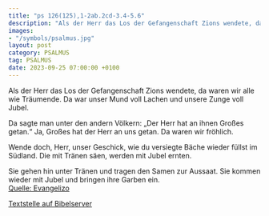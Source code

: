 ```yaml
---
title: "ps 126(125),1-2ab.2cd-3.4-5.6"
description: "Als der Herr das Los der Gefangenschaft Zions wendete, da waren wir alle wie Träumende. Da war unser Mund voll Lachen und unsere Zunge voll Jubel.  Da sagte man unter den andern Völkern: „Der Herr hat an ihnen Großes getan.“ Ja, Großes hat der Herr an uns getan. Da waren wir fr...."
images:
- "/symbols/psalmus.jpg"
layout: post
category: PSALMUS
tag: PSALMUS
date: 2023-09-25 07:00:00 +0100
---
```

Als der Herr das Los der Gefangenschaft Zions wendete,
da waren wir alle wie Träumende.
Da war unser Mund voll Lachen
und unsere Zunge voll Jubel.

Da sagte man unter den andern Völkern:
„Der Herr hat an ihnen Großes getan.“
Ja, Großes hat der Herr an uns getan.
Da waren wir fröhlich.<!--more-->

Wende doch, Herr, unser Geschick,
wie du versiegte Bäche wieder füllst im Südland.
Die mit Tränen säen,
werden mit Jubel ernten.

Sie gehen hin unter Tränen
und tragen den Samen zur Aussaat.
Sie kommen wieder mit Jubel
und bringen ihre Garben ein.<br>
[Quelle: Evangelizo](https://evangeliumtagfuertag.org/DE/gospel)

[Textstelle auf Bibelserver](https://www.bibleserver.com/EU/ps126(125),1-2ab.2cd-3.4-5.6)
